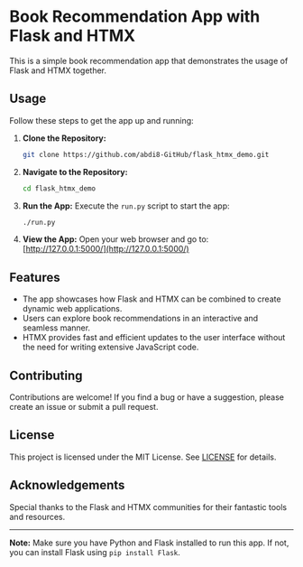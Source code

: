 # Book Recommendation App with Flask and HTMX

This is a simple book recommendation app that demonstrates the usage of Flask and HTMX together.

## Usage

Follow these steps to get the app up and running:

1. **Clone the Repository:**
   ```bash
   git clone https://github.com/abdi8-GitHub/flask_htmx_demo.git
   ```

2. **Navigate to the Repository:**
   ```bash
   cd flask_htmx_demo
   ```

3. **Run the App:**
   Execute the `run.py` script to start the app:
   ```bash
   ./run.py
   ```

4. **View the App:**
   Open your web browser and go to:
   [http://127.0.0.1:5000/](http://127.0.0.1:5000/)

## Features

- The app showcases how Flask and HTMX can be combined to create dynamic web applications.
- Users can explore book recommendations in an interactive and seamless manner.
- HTMX provides fast and efficient updates to the user interface without the need for writing extensive JavaScript code.

## Contributing

Contributions are welcome! If you find a bug or have a suggestion, please create an issue or submit a pull request.

## License

This project is licensed under the MIT License. See [LICENSE](LICENSE) for details.

## Acknowledgements

Special thanks to the Flask and HTMX communities for their fantastic tools and resources.

---

**Note:** Make sure you have Python and Flask installed to run this app. If not, you can install Flask using `pip install Flask`.
```
